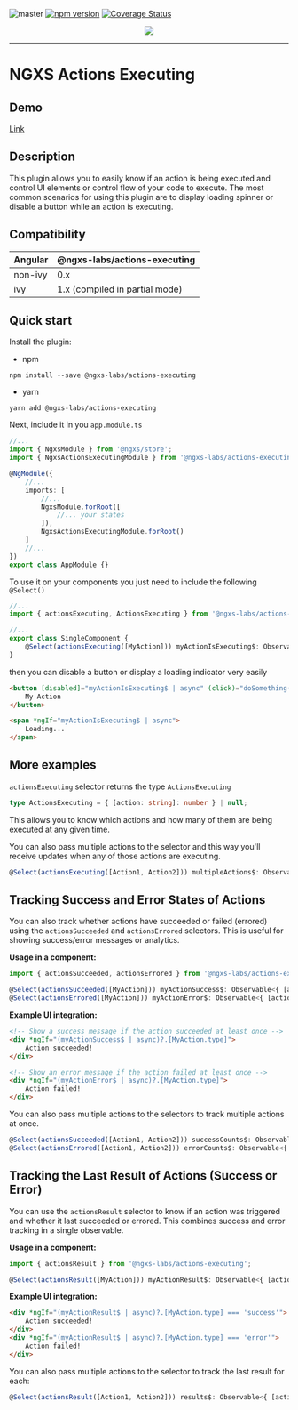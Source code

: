 ![master](https://github.com/ngxs-labs/actions-executing/workflows/main/badge.svg?branch=master)
[![npm version](https://badge.fury.io/js/%40ngxs-labs%2Factions-executing.svg)](https://badge.fury.io/js/%40ngxs-labs%2Factions-executing)
[![Coverage Status](https://coveralls.io/repos/github/ngxs-labs/actions-executing/badge.svg?branch=master)](https://coveralls.io/github/ngxs-labs/actions-executing?branch=master)

<p align="center">
  <img src="https://raw.githubusercontent.com/ngxs-labs/emitter/master/docs/assets/logo.png">
</p>

---

# NGXS Actions Executing

## Demo

[Link](https://ngxs-labs-actions-executing.netlify.app/)

## Description

This plugin allows you to easily know if an action is being executed and control UI elements or control flow of your
code to execute. The most common scenarios for using this plugin are to display loading spinner or disable a button
while an action is executing.

## Compatibility

| Angular | @ngxs-labs/actions-executing   |
| ------- | ------------------------------ |
| non-ivy | 0.x                            |
| ivy     | 1.x (compiled in partial mode) |

## Quick start

Install the plugin:

-   npm

```console
npm install --save @ngxs-labs/actions-executing
```

-   yarn

```console
yarn add @ngxs-labs/actions-executing
```

Next, include it in you `app.module.ts`

```ts
//...
import { NgxsModule } from '@ngxs/store';
import { NgxsActionsExecutingModule } from '@ngxs-labs/actions-executing';

@NgModule({
    //...
    imports: [
        //...
        NgxsModule.forRoot([
            //... your states
        ]),
        NgxsActionsExecutingModule.forRoot()
    ]
    //...
})
export class AppModule {}
```

To use it on your components you just need to include the following `@Select()`

```ts
//...
import { actionsExecuting, ActionsExecuting } from '@ngxs-labs/actions-executing';

//...
export class SingleComponent {
    @Select(actionsExecuting([MyAction])) myActionIsExecuting$: Observable<ActionsExecuting>;
}
```

then you can disable a button or display a loading indicator very easily

```html
<button [disabled]="myActionIsExecuting$ | async" (click)="doSomething()">
    My Action
</button>

<span *ngIf="myActionIsExecuting$ | async">
    Loading...
</span>
```

## More examples

`actionsExecuting` selector returns the type `ActionsExecuting`

```ts
type ActionsExecuting = { [action: string]: number } | null;
```

This allows you to know which actions and how many of them are being executed at any given time.

You can also pass multiple actions to the selector and this way you'll receive updates when any of those actions are
executing.

```ts
@Select(actionsExecuting([Action1, Action2])) multipleActions$: Observable<ActionsExecuting>;
```

## Tracking Success and Error States of Actions

You can also track whether actions have succeeded or failed (errored) using the `actionsSucceeded` and `actionsErrored`
selectors. This is useful for showing success/error messages or analytics.

**Usage in a component:**

```ts
import { actionsSucceeded, actionsErrored } from '@ngxs-labs/actions-executing';

@Select(actionsSucceeded([MyAction])) myActionSuccess$: Observable<{ [action: string]: number }>;
@Select(actionsErrored([MyAction])) myActionError$: Observable<{ [action: string]: number }>;
```

**Example UI integration:**

```html
<!-- Show a success message if the action succeeded at least once -->
<div *ngIf="(myActionSuccess$ | async)?.[MyAction.type]">
    Action succeeded!
</div>

<!-- Show an error message if the action failed at least once -->
<div *ngIf="(myActionError$ | async)?.[MyAction.type]">
    Action failed!
</div>
```

You can also pass multiple actions to the selectors to track multiple actions at once.

```ts
@Select(actionsSucceeded([Action1, Action2])) successCounts$: Observable<{ [action: string]: number }>;
@Select(actionsErrored([Action1, Action2])) errorCounts$: Observable<{ [action: string]: number }>;
```

## Tracking the Last Result of Actions (Success or Error)

You can use the `actionsResult` selector to know if an action was triggered and whether it last succeeded or errored.
This combines success and error tracking in a single observable.

**Usage in a component:**

```ts
import { actionsResult } from '@ngxs-labs/actions-executing';

@Select(actionsResult([MyAction])) myActionResult$: Observable<{ [action: string]: 'success' | 'error' | null }>;
```

**Example UI integration:**

```html
<div *ngIf="(myActionResult$ | async)?.[MyAction.type] === 'success'">
    Action succeeded!
</div>
<div *ngIf="(myActionResult$ | async)?.[MyAction.type] === 'error'">
    Action failed!
</div>
```

You can also pass multiple actions to the selector to track the last result for each:

```ts
@Select(actionsResult([Action1, Action2])) results$: Observable<{ [action: string]: 'success' | 'error' | null }>;
```
